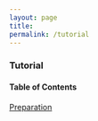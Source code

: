 ```yaml
---
layout: page
title: 
permalink: /tutorial
---
```


### Tutorial

#### Table of Contents

[Preparation](/tutorial/preparation)

